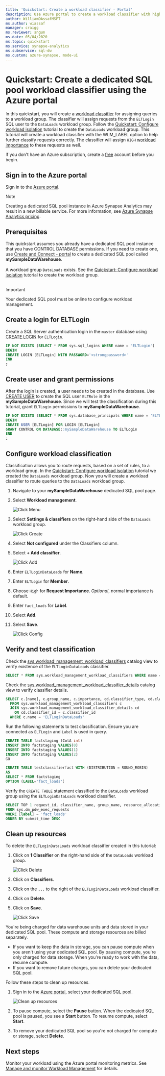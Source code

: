 ```yaml
---
title: 'Quickstart: Create a workload classifier - Portal'
description: Use Azure portal to create a workload classifier with high importance.
author: WilliamDAssafMSFT
ms.author: wiassaf
manager: craigg
ms.reviewer: sngun
ms.date: 05/04/2020
ms.topic: quickstart
ms.service: synapse-analytics
ms.subservice: sql-dw
ms.custom: azure-synapse, mode-ui
---
```


# Quickstart: Create a dedicated SQL pool workload classifier using the Azure portal

In this quickstart, you will create a [workload classifier](sql-data-warehouse-workload-classification.md) for assigning queries to a workload group.  The classifier will assign requests from the `ELTLogin` SQL user to the `DataLoads` workload group.   Follow the [Quickstart: Configure workload isolation](quickstart-configure-workload-isolation-portal.md) tutorial to create the `DataLoads` workload group.  This tutorial will create a workload classifier with the WLM_LABEL option to help further classify requests correctly.  The classifier will assign `HIGH` [workload importance](sql-data-warehouse-workload-importance.md) to these requests as well.


If you don't have an Azure subscription, create a [free](https://azure.microsoft.com/free/) account before you begin.


## Sign in to the Azure portal

Sign in to the [Azure portal](https://portal.azure.com/).

> [!NOTE]
> Creating a dedicated SQL pool instance in Azure Synapse Analytics may result in a new billable service.  For more information, see [Azure Synapse Analytics pricing](https://azure.microsoft.com/pricing/details/sql-data-warehouse/).

## Prerequisites

This quickstart assumes you already have a dedicated SQL pool instance that you have CONTROL DATABASE permissions. If you need to create one, use [Create and Connect - portal](create-data-warehouse-portal.md) to create a dedicated SQL pool called **mySampleDataWarehouse**.
<br><br>
A workload group `DataLoads` exists.  See the [Quickstart: Configure workload isolation](quickstart-configure-workload-isolation-portal.md) tutorial to create the workload group.
<br><br>
>[!IMPORTANT] 
>Your dedicated SQL pool must be online to configure workload management. 


## Create a login for ELTLogin

Create a SQL Server authentication login in the `master` database using [CREATE LOGIN](/sql/t-sql/statements/create-login-transact-sql?toc=/azure/synapse-analytics/sql-data-warehouse/toc.json&bc=/azure/synapse-analytics/sql-data-warehouse/breadcrumb/toc.json&view=azure-sqldw-latest&preserve-view=true) for `ELTLogin`.

```sql
IF NOT EXISTS (SELECT * FROM sys.sql_logins WHERE name = 'ELTLogin')
BEGIN
CREATE LOGIN [ELTLogin] WITH PASSWORD='<strongpassword>'
END
;
```

## Create user and grant permissions

After the login is created, a user needs to be created in the database.  Use [CREATE USER](/sql/t-sql/statements/create-user-transact-sql?toc=/azure/synapse-analytics/sql-data-warehouse/toc.json&bc=/azure/synapse-analytics/sql-data-warehouse/breadcrumb/toc.json&view=azure-sqldw-latest&preserve-view=true) to create the SQL user `ELTRole` in the **mySampleDataWarehouse**.  Since we will test the classification during this tutorial, grant `ELTLogin` permissions to **mySampleDataWarehouse**. 

```sql
IF NOT EXISTS (SELECT * FROM sys.database_principals WHERE name = 'ELTLogin')
BEGIN
CREATE USER [ELTLogin] FOR LOGIN [ELTLogin]
GRANT CONTROL ON DATABASE::mySampleDataWarehouse TO ELTLogin 
END
;
```

## Configure workload classification
Classification allows you to route requests, based on a set of rules, to a workload group.  In the [Quickstart: Configure workload isolation](quickstart-configure-workload-isolation-portal.md) tutorial we created the `DataLoads` workload group.  Now you will create a workload classifier to route queries to the `DataLoads` workload group.


1.	Navigate to your **mySampleDataWarehouse** dedicated SQL pool page.
3.	Select **Workload management**.

    ![Click Menu](./media/quickstart-create-a-workload-classifier-portal/menu.png)

4.	Select **Settings & classifiers** on the right-hand side of the `DataLoads` workload group.

    ![Click Create](./media/quickstart-create-a-workload-classifier-portal/settings-classifiers.png)

5. Select  **Not configured** under the Classifiers column.
6. Select **+ Add classifier**.

    ![Click Add](./media/quickstart-create-a-workload-classifier-portal/add-wc.png)

7.	Enter `ELTLoginDataLoads` for **Name**.
8.	Enter `ELTLogin` for **Member**.
9.	Choose `High` for **Request Importance**.  *Optional*, normal importance is default.
10.	Enter `fact_loads` for **Label**.
11.	Select **Add**.
12.	Select **Save**.

    ![Click Config](./media/quickstart-create-a-workload-classifier-portal/config-wc.png)

## Verify and test classification
Check the [sys.workload_management_workload_classifiers](/sql/relational-databases/system-catalog-views/sys-workload-management-workload-classifiers-transact-sql?view=azure-sqldw-latest&preserve-view=true)
catalog view to verify existence of the `ELTLoginDataLoads` classifier.

```sql
SELECT * FROM sys.workload_management_workload_classifiers WHERE name = 'ELTLoginDataLoads'
```

Check the [sys.workload_management_workload_classifier_details](/sql/relational-databases/system-catalog-views/sys-workload-management-workload-classifier-details-transact-sql?view=azure-sqldw-latest&preserve-view=true) catalog view to verify classifier details.

```sql
SELECT c.[name], c.group_name, c.importance, cd.classifier_type, cd.classifier_value
  FROM sys.workload_management_workload_classifiers c
  JOIN sys.workload_management_workload_classifier_details cd
    ON cd.classifier_id = c.classifier_id
  WHERE c.name = 'ELTLoginDataLoads'
```

Run the following statements to test classification.  Ensure you are connected as ``ELTLogin`` and ``Label`` is used in query.
```sql
CREATE TABLE factstaging (ColA int)
INSERT INTO factstaging VALUES(0)
INSERT INTO factstaging VALUES(1)
INSERT INTO factstaging VALUES(2)
GO

CREATE TABLE testclassifierfact WITH (DISTRIBUTION = ROUND_ROBIN)
AS
SELECT * FROM factstaging
OPTION (LABEL='fact_loads')
```

Verify the `CREATE TABLE` statement classified to the `DataLoads` workload group using the `ELTLoginDataLoads` workload classifier.
```sql 
SELECT TOP 1 request_id, classifier_name, group_name, resource_allocation_percentage, submit_time, [status], [label], command 
FROM sys.dm_pdw_exec_requests 
WHERE [label] = 'fact_loads'
ORDER BY submit_time DESC
```

## Clean up resources

To delete the `ELTLoginDataLoads` workload classifier created in this tutorial:

1. Click on **1 Classifier** on the right-hand side of the `DataLoads` workload group.

    ![Click Delete](./media/quickstart-create-a-workload-classifier-portal/delete-wc.png)

2. Click on **Classifiers**.
3. Click on the **`...`** to the right of the `ELTLoginDataLoads` workload classifier.
4. Click on **Delete**.
5. Click on **Save**.

    ![Click Save](./media/quickstart-create-a-workload-classifier-portal/delete-save-wc.png)

You're being charged for data warehouse units and data stored in your dedicated SQL pool. These compute and storage resources are billed separately.

- If you want to keep the data in storage, you can pause compute when you aren't using your dedicated SQL pool. By pausing compute, you're only charged for data storage. When you're ready to work with the data, resume compute.
- If you want to remove future charges, you can delete your dedicated SQL pool.

Follow these steps to clean up resources.

1. Sign in to the [Azure portal](https://portal.azure.com), select your dedicated SQL pool.

    ![Clean up resources](./media/load-data-from-azure-blob-storage-using-polybase/clean-up-resources.png)

2. To pause compute, select the **Pause** button. When the dedicated SQL pool is paused, you see a **Start** button.  To resume compute, select **Start**.

3. To remove your dedicated SQL pool so you're not charged for compute or storage, select **Delete**.

## Next steps

Monitor your workload using the Azure portal monitoring metrics.  See [Manage and monitor Workload Management](sql-data-warehouse-how-to-manage-and-monitor-workload-importance.md) for details.
